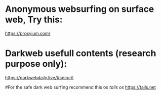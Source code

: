 # Anonymous websurfing on surface web, Try this:
https://proxyium.com/

# Darkweb usefull contents (research purpose only):
https://darkwebdaily.live/#securit

#For the safe dark web surfing recommend this os *tails os*
https://tails.net